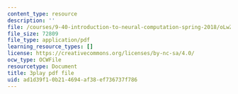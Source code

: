 ```yaml
---
content_type: resource
description: ''
file: /courses/9-40-introduction-to-neural-computation-spring-2018/oLwZFBZylUw_transcript.pdf
file_size: 72809
file_type: application/pdf
learning_resource_types: []
license: https://creativecommons.org/licenses/by-nc-sa/4.0/
ocw_type: OCWFile
resourcetype: Document
title: 3play pdf file
uid: ad1d39f1-0b21-4694-af38-ef736737f786
---
```

